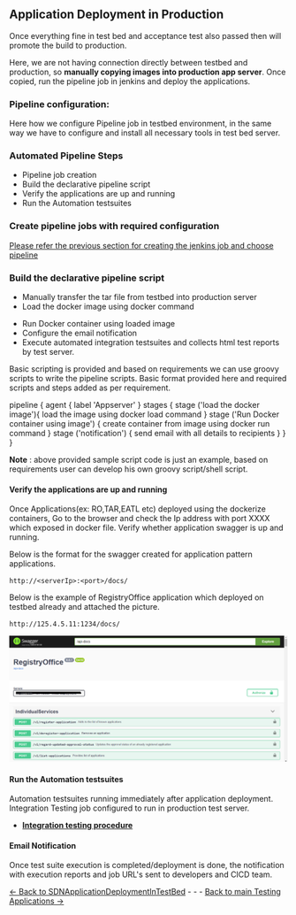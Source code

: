 
## Application Deployment in Production 
Once everything fine in test bed and acceptance test also passed then will promote the build to production. 
      
Here, we are not having connection directly between testbed and production, so **manually copying images into production app server**. Once copied, run the pipeline job in jenkins and deploy the applications.

### Pipeline configuration:
Here how we configure Pipeline job in testbed environment, in the same way we have to configure and install all necessary tools in test bed server.

### Automated Pipeline Steps
- Pipeline job creation
- Build the declarative pipeline script
- Verify the applications are up and running
- Run the Automation testsuites
 
### Create pipeline jobs with required configuration
[Please refer the previous section for creating the jenkins job and choose pipeline](../Tools/Jenkins/JenkinsJobsAndSDNDeployment.md#list-of-jenkins-jobs)

### Build the declarative pipeline script 
* Manually transfer the tar file from testbed into production server
* Load the docker image using docker command
- Run Docker container using loaded image
- Configure the email notification
- Execute automated integration testsuites and collects html test reports by test server. 

Basic scripting is provided and based on requirements we can use groovy scripts to write the pipeline scripts. Basic format provided here and required scripts and steps added as per requirement.

pipeline {
   agent {
        label 'Appserver'
       }
   stages {
    stage ('load the docker image'){
    load the image using docker load command
    } 
    stage ('Run Docker container using image') {
    create container from image using docker run command
    }
    stage ('notification') {
    send email with all details to recipients
    }
   }
}

**Note** : above provided sample script code is just an example, based on requirements user can develop his own groovy script/shell script.

#### Verify the applications are up and running
   
Once Applications(ex: RO,TAR,EATL etc) deployed using the dockerize containers, Go to the browser and check the Ip address with port XXXX which exposed in docker file. Verify whether application swagger is up and running.
    
Below is the format for the swagger created for application pattern applications.

    http://<serverIp>:<port>/docs/
Below is the example of RegistryOffice application which deployed on testbed already and attached the picture.

    http://125.4.5.11:1234/docs/

![Example RO](Images/Ro.png) 

#### Run the Automation testsuites 
Automation testsuites running immediately after application deployment. Integration Testing job configured to run in production test server.

 - [**Integration testing procedure**](../../IntegrationTesting/Overview/pipelineconfiguration.md)

 
#### Email Notification
Once test suite execution is completed/deployment is done, the notification with execution reports and job URL's sent to developers and CICD team.


[<- Back to SDNApplicationDeploymentInTestBed](./AppDeploymentInTestBed.md) - - - [Back to main Testing Applications ->](../../TestingApplications.md)
